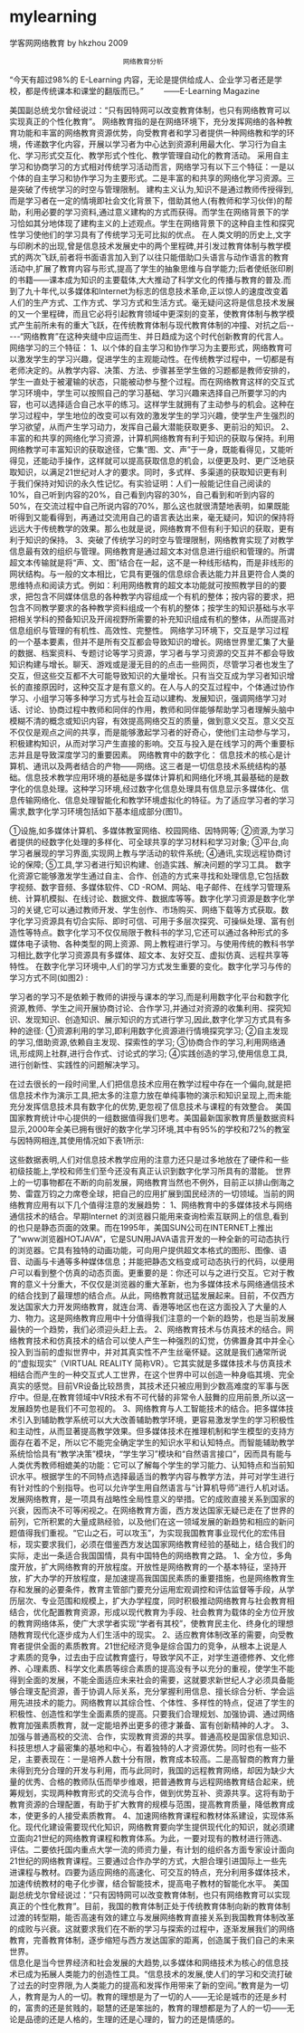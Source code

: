 # mylearning
学客网网络教育
   by hkzhou 2009
                        
                                网络教育分析

“今天有超过98%的 E-Learning 内容，无论是提供给成人、企业学习者还是学校，都是传统课本和课堂的翻版而已。”
　　                                        ——E-Learning Magazine




   

 























美国副总统戈尔曾经说过：“只有因特网可以改变教育体制，也只有网络教育可以实现真正的个性化教育”。
网络教育指的是在网络环境下，充分发挥网络的各种教育功能和丰富的网络教育资源优势，向受教育者和学习者提供一种网络教和学的环境，传递数字化内容，开展以学习者为中心达到资源利用最大化、学习行为自主化、学习形式交互化、教学形式个性化、教学管理自动化的教育活动。
采用自主学习和协商学习的方式相对传统学习活动而言，网络学习有以下三个特征：一是以个体的自主学习和协作学习为主要形式。二是丰富的和共享的网络化学习资源。三是突破了传统学习的时空与管理限制。
建构主义认为,知识不是通过教师传授得到,而是学习者在一定的情境即社会文化背景下，借助其他人(有教师和学习伙伴)的帮助，利用必要的学习资料,通过意义建构的方式而获得。而学生在网络背景下的学习恰如其分地体现了建构主义的上述观点。学生在网络背景下的这种自主性和探究性学习使他们的学习具有了传统学习无可比拟的优点。 
    在人类文明的历史上,文字与印刷术的出现,曾是信息技术发展史中的两个里程碑,并引发过教育体制与教学模式的两次飞跃,前者将书面语言加入到了以往只能借助口头语言与动作语言的教育活动中,扩展了教育内容与形式,提高了学生的抽象思维与自学能力;后者使纸张印刷的书籍——课本成为知识的主要载体,大大推动了科学文化的传播与教育的普及.而到了九十年代,以多媒体和Internet为标志的信息技术革命,正以惊人的速度改变着人们的生产方式、工作方式、学习方式和生活方式。毫无疑问这将是信息技术发展的又一个里程碑，而且它必将引起教育领域中更深刻的变革，使教育体制与教学模式产生前所未有的重大飞跃，在传统教育体制与现代教育体制的冲撞、对抗之后-----“网络教育”在这种夹缝中应运而生、并日趋成为这个时代创新教育的代言人。
网络学习的三个特征：
1、以个体的自主学习和协作学习为主要形式，网络教育可以激发学生的学习兴趣，促进学生的主观能动性。在传统教学过程中，一切都是有老师决定的。从教学内容、决策、方法、步骤甚至学生做的习题都是教师安排的，学生一直处于被灌输的状态，只能被动参与整个过程。而在网络教育这样的交互式学习环境中，学生可以按照自己的学习基础、学习兴趣来选择自己所要学习的内容，也可以选择适合自己水平的练习。这样学生就拥有了主动参与的机会。这种在学习过程中，学生地位的改变可以有效的激发学生的学习兴趣，使学生产生强烈的学习欲望，从而产生学习动力，发挥自己最大潜能获取更多、更前沿的知识。
2、丰富的和共享的网络化学习资源，计算机网络教育有利于知识的获取与保持。利用网络教学可丰富知识的获取途径，它集“图、文、声”于一身，既能看得见，又能听得见，还能动手操作，这样就可以提高获取信息的机会，以便更及时、更广泛地获取知识，以满足21世纪对人才的要求。同时，多式样、多渠道的获取知识更有利于我们保持对知识的永久性记忆。有实验证明：人们一般能记住自己阅读的10%，自己听到内容的20%，自己看到内容的30%，自己看到和听到内容的50%，在交流过程中自己所说内容的70%，那么这也就很清楚地表明，如果既能听得到又能看得到，再通过交流用自己的语言表达出来，毫无疑问，知识的保持将远远大于传统教学的效果。那么也就是说，网络教育不但有利于知识的获取，更有利于知识的保持。
3、突破了传统学习的时空与管理限制，网络教育实现了对教学信息最有效的组织与管理。网络教育是通过超文本对信息进行组织和管理的。所谓超文本传输就是将“声、文、图”结合在一起，这不是一种线形结构，而是非线形的网状结构。与一般的文本相比，它具有更强的信息综合表达能力并且更符合人类的思维特点和阅读方式。例如：利用网络教育的超文本功能就可按照教学目的的要求，把包含不同媒体信息的各种教学内容组成一个有机的整体；按内容的要求，把包含不同教学要求的各种教学资料组成一个有机的整体；按学生的知识基础与水平把相关学科的预备知识及开阔视野所需要的补充知识组成有机的整体，从而提高对信息组织与管理的有机性、高效性、完整性。
网络学习环境下，交互是学习过程的一个基本要素，但并不是所有交互都会导致知识的增长。网络世界里汇集了大量的数据、档案资料、专题讨论等学习资源，学习者与学习资源的交互并不都会导致知识构建与增长。聊天、游戏或是漫无目的的点击一些网页，尽管学习者也发生了交互，但这些交互都不大可能导致知识的大量增长。只有当交互成为学习者知识增长的直接原因时，这种交互才是有意义的。在人与人的交互过程中，个体通过协作学习、小组学习等多种学习方式与社会互动以建构、发展知识，强调网络学习对话、讨论、协商过程中教师和同伴的作用，教师和同伴能够帮助学习者理解头脑中模糊不清的概念或知识内容，有效提高网络交互的质量，做到意义交互。意义交互不仅仅是观点之间的共享，而是能够激起学习者的好奇心，使他们主动参与学习，积极建构知识，从而对学习产生直接的影响。交互与投入是在线学习的两个重要标志并且是导致深度学习的重要因素。
网络教育中的数字化：
信息技术的核心是计算机、通讯以及两者结合的产物——网络。这三者是一切信息技术系统结构的基础。信息技术教学应用环境的基础是多媒体计算机和网络化环境,其最基础的是数字化的信息处理。这种学习环境,经过数字化信息处理具有信息显示多媒体化、信息传输网络化、信息处理智能化和教学环境虚拟化的特征。为了适应学习者的学习需求,数字化学习环境包括如下基本组成部分(图1)。

   
①设施,如多媒体计算机、多媒体教室网络、校园网络、因特网等;
②资源,为学习者提供的经数字化处理的多样化、可全球共享的学习材料和学习对象;
③平台,向学习者展现的学习界面,实现网上教与学活动的软件系统;
④通讯,实现远程协商讨论的保障;
⑤工具,学习者进行知识构建、创造实践、解决问题的学习工具。
数字化资源它能够激发学生通过自主、合作、创造的方式来寻找和处理信息,它包括数字视频、数字音频、多媒体软件、CD -ROM、网站、电子邮件、在线学习管理系统、计算机模拟、在线讨论、数据文件、数据库等等。数字化学习资源是数字化学习的关键,它可以通过教师开发、学生创作、市场购买、网络下载等方式获取。数字化学习资源具有切合实际、即时可信、可用于多层次探究、可操纵处理、富有创造性等特点。数字化学习不仅仅局限于教科书的学习,它还可以通过各种形式的多媒体电子读物、各种类型的网上资源、网上教程进行学习。与使用传统的教科书学习相比,数字化学习资源具有多媒体、超文本、友好交互、虚拟仿真、远程共享等特性。
在数字化学习环境中,人们的学习方式发生重要的变化。数字化学习与传的学习方式不同(如图2) :

学习者的学习不是依赖于教师的讲授与课本的学习,而是利用数字化平台和数字化资源,教师、学生之间开展协商讨论、合作学习,并通过对资源的收集利用、探究知识、发现知识、创造知识、展示知识的方式进行学习,因此,数字化学习方式具有多种的途径:
①资源利用的学习,即利用数字化资源进行情境探究学习;
②自主发现的学习,借助资源,依赖自主发现、探索性的学习;
③协商合作的学习,利用网络通讯,形成网上社群,进行合作式、讨论式的学习;
④实践创造的学习,使用信息工具,进行创新性、实践性的问题解决学习。 

在过去很长的一段时间里,人们把信息技术应用在教学过程中存在一个偏向,就是把信息技术作为演示工具,把太多的注意力放在单纯事物的演示和知识呈现上,而未能充分发挥信息技术具有数字化的优势,更忽视了信息技术与课程的有效整合。
美国国家教育统计中心提供的一组数据值得我们思考。美国最新国家教育质量数据资料显示,2000年全美已拥有很好的数字化学习环境,其中有95%的学校和72%的教室与因特网相连,其使用情况如下表1所示:

   
这些数据表明,人们对信息技术教学应用的注意力还只是过多地放在了硬件和一些初级技能上,学校和师生们至今还没有真正认识到数字化学习所具有的潜能。 
世界上的一切事物都在不断的向前发展，网络教育当然也不例外，目前正以排山倒海之势、雷霆万钧之力席卷全球，把自己的应用扩展到国民经济的一切领域。当前的网络教育应用有以下几个值得注意的发展趋势：
1、网络教育中的多媒体技术与网络通信技术的结合。早期Internet 的浏览器只能用来查询检索互联网上的信息,看到的也只是静态页面的效果。而在1995年，美国SUN公司在INTERNET上推出了“www浏览器HOTJAVA”，它是SUN用JAVA语言开发的一种全新的可动态执行的浏览器。它具有独特的动画功能，可向用户提供超文本格式的图形、图像、语音、动画与卡通等多种媒体信息；并能把静态文档变成可动态执行的代码，以便用户可以看到整个仿真的动态页面。更重要的是：你还可以与之进行交互。它对于教育的意义十分重大，不仅仅是浏览器的重大革新，也为多媒体技术与网络通信技术的结合找到了最理想的结合点。从此，网络教育就迅猛发展起来。目前，不仅西方发达国家大力开发网络教育，就连台湾、香港等地区也在这方面投入了大量的人力、物力。这是网络教育应用中十分值得我们注意的一个新的趋势，也是当前发展最快的一个趋势，我们必须迎头赶上去。
    2、网络教育技术与仿真技术的结合。网络教育技术和仿真技术的结合可以使人产生一种强烈的幻觉，仿佛置身其中并全心投入到当前的虚拟世界中，并对其真实性不产生丝毫怀疑。这就是我们通常所说的“虚拟现实”（VIRTUAL REALITY 简称VR）。它其实就是多媒体技术与仿真技术相结合而产生的一种交互式人工世界，在这个世界中可以创造一种身临其境、完全真实的感觉。目前VR设备比较昂贵，其技术还只被应用到少数高难度的军事与医疗中。但是,在教育领域中VR技术有不可代替的非常令人鼓舞的应用前景,所以这一发展趋势也是我们不可忽视的。
3、网络教育与人工智能技术的结合。把多媒体技术引入到辅助教学系统可以大大改善辅助教学环境，更容易激发学生的学习积极性和主动性，从而显著提高教学效果。但多媒体技术在推理机制和学生模型的支持方面存在着不足，所以它不能完全确定学生的知识水平和认知特点。而智能辅助教学系统恰恰具有“教学决策”模块，“学生学习”模块和“自然语言接口”，因而具有能与人类优秀教师相媲美的功能：它可以了解每个学生的学习能力、认知特点和当前知识水平。根据学生的不同特点选择最适当的教学内容与教学方法，并可对学生进行有针对性的个别指导。也可以允许学生用自然语言与“计算机导师”进行人机对话。
    发展网络教育，是一项具有战略性全局性意义的举措。它的成败直接关系到国家的兴衰，因而决不可等闲视之。在网络教育方面，西方发达国家无疑已走在了世界的前列，它所积累的大量成熟经验，以及他们在这一领域发展的新趋势和相应的新问题值得我们重视。“它山之石，可以攻玉”，为实现我国教育事业现代化的宏伟目标，现实要求我们，必须在借鉴西方发达国家网络教育经验的基础上，结合我们的实际，走出一条适合我国国情，具有中国特色的网络教育之路。
    1、全方位，多角度开放，扩大网络教育的开放程度。开放性是网络教育的一个基本特征，坚持开放，扩大办学的开放程度，是加速提高我国国民素质的重要措施，也是网络教育生存和发展的必要条件，教育主管部门要充分运用宏观调控和评估监督等手段，从学历层次、专业范围和规模上，扩大办学程度，同时积极推动网络教育与社会教育相结合，优化配置教育资源，形成以现代教育为手段、社会教育为载体的全方位开放的教育网络体系，使广大求学者实现“学者有其校”，使教育民主化、终身化的理想随教育现代化逐步成为人们生活中的现实。
    2、适应教育体制改革的需要，向受教育者提供全面的素质教育。21世纪经济竞争是综合国力的竞争，从根本上说是人才素质的竞争，过去由于应试教育盛行，导致学风不正，对学生道德修养、文化修养、心理素质、科学文化素质等综合素质的提高没有予以充分的重视，使学生不能得到全面的发展，不能全面适应未来社会的需要，这就要求新世纪人才必须具备能够合理支配资源，善于协调人际关系，充分掌握利用信息、擅长综合分析、学会运用先进技术的能力。网络教育以其综合性、个体性、多样性的特点，促进了学生的积极性、创造性和学生全面素质的提高。只要我们合理规划、加强协调、通过网络教育加强素质教育，就一定能培养出更多的德才兼备、富有创新精神的人才。
    3、加强与普通高校的交流、合作，实现教育资源的共享。普通高校是国家信息知识、科技思想人才最密集的基地和中心，有着独特的人才资源优势。同时也有一些不足，主要表现在：一是培养人数十分有限，教育成本较高。二是高智商的教育力量未得到充分合理的开发与利用，而与此同时，我国的远程教育网络，却因为缺少大量的优秀、合格的教师队伍而举步维艰，把普通教育与远程网络教育结合起来，统筹规划，实现两种教育形式的交流与合作，做到优势互补、资源共享。这将有助于教育资源的合理配置，有助于扩大教育的规模与范围，提高教育质量，降低教育成本，使更多的人接受素质教育。
    4、加速网络教育课程和教材体系建设，实现体系化。现代化建设需要现代化知识，网络教育要向学生提供现代化的知识，就必须建立面向21世纪的网络教育课程和教育体系。为此，一要对现有的教材进行筛选、评估。二要依托国内重点大学一流的师资力量，有计划的组织各方面专家设计面向21世纪的网络教育课程。三要通过合作办学的方式，大胆合理引进国际上一些先进课程与教材。四要为适应网络的高速化、可交互的特点，充分利用多媒体技术，加速传统教材的电子化步骤，结合智能技术，提高电子教材的智能化水平。
美国副总统戈尔曾经说过：“只有因特网可以改变教育体制，也只有网络教育可以实现真正的个性化教育”。目前，我国的教育体制正处于传统教育体制向新的教育体制过渡的转型期，能否高速有效的建立与发展网络教育直接关系到我国教育体制改革的成败与兴衰。这就要求我们在不断的学习与探索的过程中，逐渐发展我们的网络教育，完善教育体制，逐步缩短与西方发达国家的距离，创造属于我们自己的未来世界。	
    信息化是当今世界经济和社会发展的大趋势,以多媒体和网络技术为核心的信息技术已成为拓展人类能力的创造性工具。“信息技术的发展,使人们的学习和交流打破了过去的时空界限,为人类能力的提高和发挥作用带来了新的空间。”教育是为一切人，教育是为人的一切。教育的理想是为了一切的人——无论是城市的还是乡村的，富贵的还是贫贱的，聪慧的还是笨拙的，教育的理想都是为了人的一切——无论是品德的还是人格的，生理的还是心理的，智力的还是情感的。
